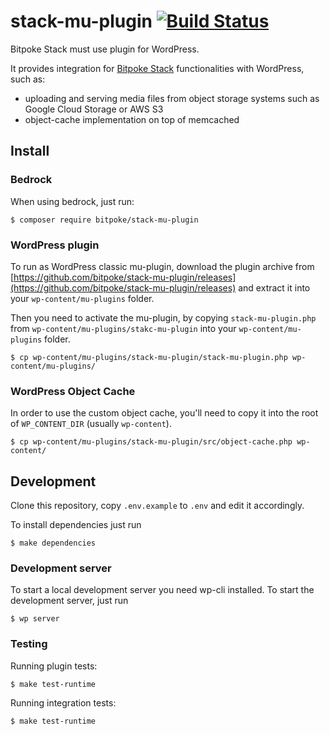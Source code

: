 stack-mu-plugin
[![Build Status](https://ci.bitpoke.io/api/badges/bitpoke/stack-mu-plugin/status.svg)](https://ci.bitpoke.io/bitpoke/stack-mu-plugin)
===
Bitpoke Stack must use plugin for WordPress.

It provides integration for [Bitpoke Stack](https://www.bitpoke.io/stack)
functionalities with WordPress, such as:
* uploading and serving media files from object storage systems such as
  Google Cloud Storage or AWS S3
* object-cache implementation on top of memcached

## Install

### Bedrock

When using bedrock, just run:

```console
$ composer require bitpoke/stack-mu-plugin
```

### WordPress plugin

To run as WordPress classic mu-plugin, download the plugin archive from
[https://github.com/bitpoke/stack-mu-plugin/releases](https://github.com/bitpoke/stack-mu-plugin/releases)
and extract it into your `wp-content/mu-plugins` folder.

Then you need to activate the mu-plugin, by copying `stack-mu-plugin.php` from
`wp-content/mu-plugins/stakc-mu-plugin` into your `wp-content/mu-plugins`
folder.

```console
$ cp wp-content/mu-plugins/stack-mu-plugin/stack-mu-plugin.php wp-content/mu-plugins/
```

### WordPress Object Cache

In order to use the custom object cache, you'll need to copy it into the root of
`WP_CONTENT_DIR` (usually `wp-content`).

```console
$ cp wp-content/mu-plugins/stack-mu-plugin/src/object-cache.php wp-content/
```

## Development

Clone this repository, copy `.env.example` to `.env` and edit it accordingly.

To install dependencies just run
```console
$ make dependencies
```

### Development server

To start a local development server you need wp-cli installed. To start the
development server, just run

```console
$ wp server
```

### Testing

Running plugin tests:

```console
$ make test-runtime
```

Running integration tests:

```console
$ make test-runtime
```
